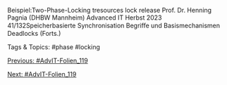 Beispiel:Two-Phase-Locking
tresources 
lock release 
Prof. Dr. Henning Pagnia (DHBW Mannheim) Advanced IT Herbst 2023 41/132Speicherbasierte Synchronisation Begriﬀe und Basismechanismen
Deadlocks (Forts.)

   Tags & Topics:
   #phase
   #locking

[Previous: #AdvIT-Folien_119](AdvIT-Folien_119.md)

[Next: #AdvIT-Folien_119](AdvIT-Folien_119.md)
